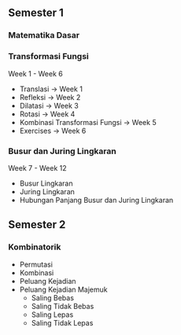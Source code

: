 ## Semester 1
### Matematika Dasar
### Transformasi Fungsi
Week 1 - Week 6
- Translasi -> Week 1
- Refleksi -> Week 2
- Dilatasi -> Week 3
- Rotasi -> Week 4
- Kombinasi Transformasi Fungsi -> Week 5
- Exercises -> Week 6
### Busur dan Juring Lingkaran
Week 7 - Week 12
- Busur Lingkaran
- Juring Lingkaran
- Hubungan Panjang Busur dan Juring Lingkaran
## Semester 2
### Kombinatorik
- Permutasi
- Kombinasi
- Peluang Kejadian
- Peluang Kejadian Majemuk
	- Saling Bebas
	- Saling Tidak Bebas
	- Saling Lepas
	- Saling Tidak Lepas